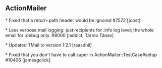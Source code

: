 ## ActionMailer


 
\* Fixed that a return-path header would be ignored #7572 [joost]
 
\* Less verbose mail logging: just recipients for :info log level; the whole email for :debug only.  #8000 [iaddict, Tarmo Tänav]
 
\* Updated TMail to version 1.2.1 [raasdnil]
 
\* Fixed that you don't have to call super in ActionMailer::TestCase#setup #10406 [jamesgolick]